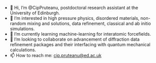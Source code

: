 - 👋 Hi, I’m @CipPruteanu, postdoctoral research assistant at the University of Edinburgh.
- 👀 I’m interested in high pressure physics, disordered materials, non-random mixing and solutions, data refinement, classical and ab initio simulations.
- 🌱 I’m currently learning machine-learning for interatomic forcefields.
- 💞️ I’m looking to collaborate on advancement of diffraction data refinement packages and their interfacing with quantum mechanical calculations.
- 📫 How to reach me: cip.pruteanu@ed.ac.uk

<!---
CipPruteanu/CipPruteanu is a ✨ special ✨ repository because its `README.md` (this file) appears on your GitHub profile.
You can click the Preview link to take a look at your changes.
--->
